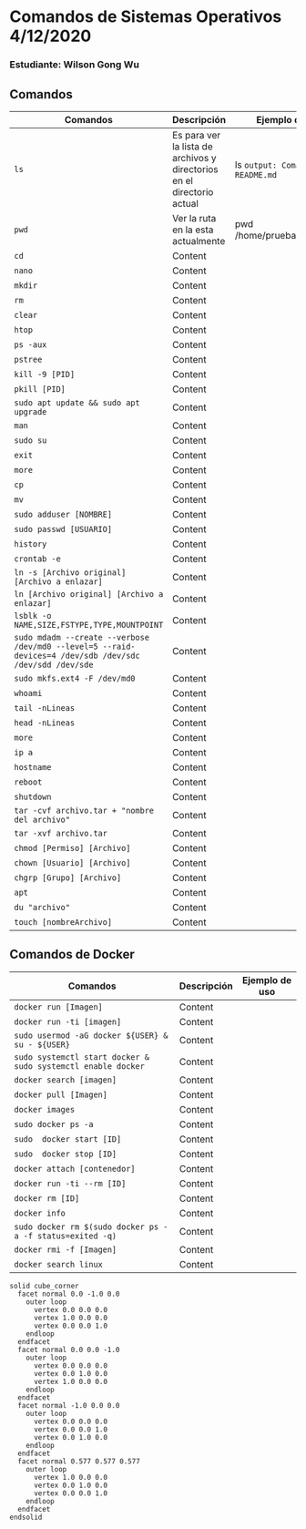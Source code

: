 # Comandos de Sistemas Operativos 4/12/2020

### Estudiante: Wilson Gong Wu

## Comandos

|   Comandos    |  Descripción  |  Ejemplo de uso |
| ------------- | ------------- | --------------- |
| `ls`  | Es para ver la lista de archivos y directorios en el directorio actual  | ls `output: Comandos.md  README.md` | 
| `pwd`  | Ver la ruta en la esta actualmente  | pwd /home/prueba/Comandos  |
| `cd`  | Content  |                 |
| `nano`  | Content  |                 |
| `mkdir`  | Content |                 |
| `rm`  | Content |                 |
| `clear`  | Content  |                 |
| `htop`  | Content |                 |
| `ps -aux`  | Content |                 |
| `pstree`  | Content |                 |
| `kill -9 [PID]`  | Content |                 |
| `pkill [PID]`  | Content |                 |
| `sudo apt update && sudo apt upgrade`  | Content  |                 |
| `man`  | Content |                 |
| `sudo su`  | Content |                 |
| `exit`  | Content |                 |
| `more`  | Content |                 |
| `cp`  | Content |                 |
| `mv`  | Content |                 |
| `sudo adduser [NOMBRE]`  | Content |                 |
| `sudo passwd [USUARIO]`  | Content |                 |
| `history`  | Content |                 |
| `crontab -e`  | Content |                 |
| `ln -s [Archivo original] [Archivo a enlazar]`  | Content |                 |
| `ln [Archivo original] [Archivo a enlazar]`  | Content |                 |
| `lsblk -o NAME,SIZE,FSTYPE,TYPE,MOUNTPOINT`  | Content |                 |
| `sudo mdadm --create --verbose /dev/md0 --level=5 --raid-devices=4 /dev/sdb /dev/sdc /dev/sdd /dev/sde `  | Content |                 |
| `sudo mkfs.ext4 -F /dev/md0`  | Content |                 |
| `whoami`  | Content |                 |
| `tail -nLineas`  | Content |                 |
| `head -nLineas`  | Content |                 |
| `more`  | Content |                 |
| `ip a`  | Content |                 |
| `hostname`  | Content |                 |
| `reboot`  | Content |                 |
| `shutdown`  | Content |                 |
| `tar -cvf archivo.tar + "nombre del archivo"`  | Content |                 |
| `tar -xvf archivo.tar `  | Content |                 |
| `chmod [Permiso] [Archivo]`  | Content |                 |
| `chown [Usuario] [Archivo]`  | Content |                 |
| `chgrp [Grupo] [Archivo]`  | Content |                 |
| `apt `  | Content |                 |
| `du "archivo" `  | Content |                 |
| `touch [nombreArchivo] `  | Content |                 |

## Comandos de Docker

|   Comandos    |  Descripción  |  Ejemplo de uso |
| ------------- | ------------- | --------------- |
| `docker run [Imagen]`  | Content  |                 |
| `docker run -ti [imagen]`  | Content  |                 |
| `sudo usermod -aG docker ${USER} & su - ${USER} `  | Content |                 |
| `sudo systemctl start docker & sudo systemctl enable docker `  | Content |                 |
| `docker search [imagen] `  | Content |                 |
| `docker pull [Imagen] `  | Content |                 |
| `docker images `  | Content |                 |
| `sudo docker ps -a `  | Content |                 |
| `sudo  docker start [ID] `  | Content |                 |
| `sudo  docker stop [ID] `  | Content |                 |
| `docker attach [contenedor] `  | Content |                 |
| `docker run -ti --rm [ID] `  | Content |                 |
| `docker rm [ID] `  | Content |                 |
| `docker info `  | Content |                 |
| `sudo docker rm $(sudo docker ps -a -f status=exited -q) `  | Content |                 |
| `docker rmi -f [Imagen] `  | Content |                 |
| `docker search linux `  | Content |                 |


```stl
solid cube_corner
  facet normal 0.0 -1.0 0.0
    outer loop
      vertex 0.0 0.0 0.0
      vertex 1.0 0.0 0.0
      vertex 0.0 0.0 1.0
    endloop
  endfacet
  facet normal 0.0 0.0 -1.0
    outer loop
      vertex 0.0 0.0 0.0
      vertex 0.0 1.0 0.0
      vertex 1.0 0.0 0.0
    endloop
  endfacet
  facet normal -1.0 0.0 0.0
    outer loop
      vertex 0.0 0.0 0.0
      vertex 0.0 0.0 1.0
      vertex 0.0 1.0 0.0
    endloop
  endfacet
  facet normal 0.577 0.577 0.577
    outer loop
      vertex 1.0 0.0 0.0
      vertex 0.0 1.0 0.0
      vertex 0.0 0.0 1.0
    endloop
  endfacet
endsolid
```
